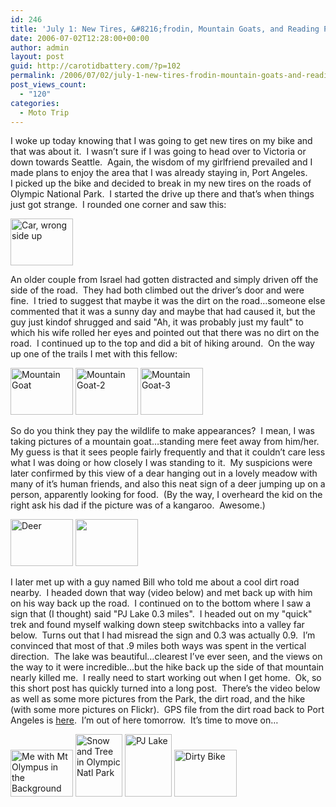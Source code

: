 ```yaml
---
id: 246
title: 'July 1: New Tires, &#8216;frodin, Mountain Goats, and Reading Problems'
date: 2006-07-02T12:28:00+00:00
author: admin
layout: post
guid: http://carotidbattery.com/?p=102
permalink: /2006/07/02/july-1-new-tires-frodin-mountain-goats-and-reading-problems-2/
post_views_count:
  - "120"
categories:
  - Moto Trip
---
```

</p> 

I woke up today knowing that I was going to get new tires on my bike and that was about it.&#160; I wasn&#8217;t sure if I was going to head over to Victoria or  
down towards Seattle.&#160; Again, the wisdom of my girlfriend prevailed and I made plans to enjoy the area that I was already staying in, Port Angeles.&#160;  
I picked up the bike and decided to break in my new tires on the roads of Olympic National Park.&#160; I started the drive up there and that&#8217;s when things  
just got strange.&#160; I rounded one corner and saw this:

[<img alt="Car, wrong side up" src="http://static.flickr.com/75/179524087_16e592cf0b_t.jpg" width="100" height="75" />](http://www.flickr.com/photos/64293054@N00/179524087/ "Photo Sharing")

An older couple from Israel had gotten distracted and simply driven off the side of the road.&#160; They had both climbed out the driver&#8217;s door and were  
fine.&#160; I tried to suggest that maybe it was the dirt on the road&#8230;someone else commented that it was a sunny day and maybe that had caused it, but the guy just kindof shrugged and said "Ah, it was probably just my fault" to which his wife rolled her eyes and pointed out that there was no dirt on the road.&#160; I continued up to the top and did a bit of hiking around.&#160; On the way up one of the trails I met with this fellow:

[<img alt="Mountain Goat" src="http://farm1.static.flickr.com/67/179524088_5d5da5da94_t.jpg" width="100" height="75" />](http://www.flickr.com/photos/carotidbattery/179524088/ "Mountain Goat by carotidbattery, on Flickr") [<img alt="Mountain Goat-2" src="http://static.flickr.com/46/179524089_4e208eb4e2_t.jpg" width="100" height="75" />](http://www.flickr.com/photos/64293054@N00/179524089/ "Photo Sharing") [<img alt="Mountain Goat-3" src="http://static.flickr.com/58/179524092_f6f2623b9f_t.jpg" width="100" height="75" />](http://www.flickr.com/photos/64293054@N00/179524092/ "Photo Sharing")

So do you think they pay the wildlife to make appearances?&#160; I mean, I was taking pictures of a mountain goat&#8230;standing mere feet away from him/her.&#160; My guess is that it sees people fairly frequently and that it couldn&#8217;t care less what I was doing or how closely I was standing to it.&#160; My suspicions were later confirmed by this view of a dear hanging out in a lovely meadow with many of it&#8217;s human friends, and also this neat sign of a deer jumping up on a person, apparently looking for food.&#160; (By the way, I overheard the kid on the right ask his dad if the picture was of a kangaroo.&#160; Awesome.)

[<img alt="Deer" src="http://static.flickr.com/67/179526613_51d2c54c84_t.jpg" width="100" height="75" />](http://www.flickr.com/photos/64293054@N00/179526613/ "Photo Sharing") [<img alt="" src="http://static.flickr.com/59/179526614_dd03410ce9_t.jpg" width="100" height="75" kangaroo="kangaroo" is="is" that="that" a="a" />](http://www.flickr.com/photos/64293054@N00/179526614/ "Photo Sharing")

I later met up with a guy named Bill who told me about a cool dirt road nearby.&#160; I headed down that way (video below) and met back up with him on his way back up the road.&#160; I continued on to the bottom where I saw a sign that (I thought) said "PJ Lake 0.3 miles".&#160; I headed out on my "quick" trek and found myself walking down steep switchbacks into a valley far below.&#160; Turns out that I had misread the sign and 0.3 was actually 0.9.&#160; I&#8217;m convinced that most of that .9 miles both ways was spent in the vertical direction.&#160; The lake was beautiful&#8230;clearest I&#8217;ve ever seen, and the views on the way to it were incredible&#8230;but the hike back up the side of that mountain nearly killed me.&#160; I really need to start working out when I get home.&#160; Ok, so this short post has quickly turned into a long post.&#160; There&#8217;s the video below as well as some more pictures from the Park, the dirt road, and the hike (with some more pictures on Flickr).&#160; GPS file from the dirt road back to Port Angeles is [here](http://old.carotidbattery.com/01jul06.htm).&#160; I&#8217;m out of here tomorrow.&#160; It&#8217;s time to move on&#8230;



[<img alt="Me with Mt Olympus in the Background" src="http://static.flickr.com/55/179524095_36c792b1d5_t.jpg" width="100" height="75" />](http://www.flickr.com/photos/64293054@N00/179524095/ "Photo Sharing") [<img alt="Snow and Tree in Olympic Natl Park" src="http://static.flickr.com/56/179526612_4b2a634196_t.jpg" width="75" height="100" />](http://www.flickr.com/photos/64293054@N00/179526612/ "Photo Sharing") [<img alt="PJ Lake" src="http://static.flickr.com/73/179526616_c6194604ae_t.jpg" width="75" height="100" />](http://www.flickr.com/photos/64293054@N00/179526616/ "Photo Sharing") [<img alt="Dirty Bike" src="http://static.flickr.com/77/179531840_f1aac370e7_t.jpg" width="100" height="75" />](http://www.flickr.com/photos/64293054@N00/179531840/ "Photo Sharing")